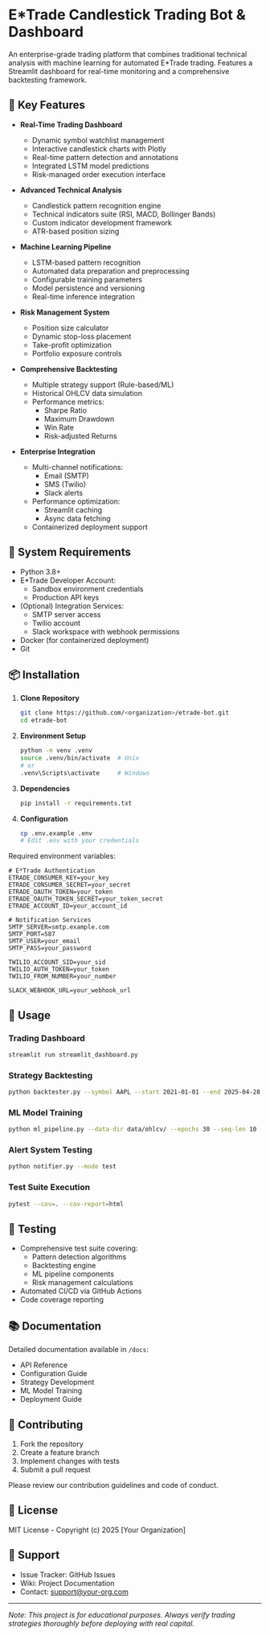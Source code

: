 # E*Trade Candlestick Trading Bot & Dashboard

An enterprise-grade trading platform that combines traditional technical analysis with machine learning for automated E*Trade trading. Features a Streamlit dashboard for real-time monitoring and a comprehensive backtesting framework.

## 🎯 Key Features

- **Real-Time Trading Dashboard**
  - Dynamic symbol watchlist management
  - Interactive candlestick charts with Plotly
  - Real-time pattern detection and annotations
  - Integrated LSTM model predictions
  - Risk-managed order execution interface
  
- **Advanced Technical Analysis**
  - Candlestick pattern recognition engine
  - Technical indicators suite (RSI, MACD, Bollinger Bands)
  - Custom indicator development framework
  - ATR-based position sizing
  
- **Machine Learning Pipeline**
  - LSTM-based pattern recognition
  - Automated data preparation and preprocessing
  - Configurable training parameters
  - Model persistence and versioning
  - Real-time inference integration
  
- **Risk Management System**
  - Position size calculator
  - Dynamic stop-loss placement
  - Take-profit optimization
  - Portfolio exposure controls
  
- **Comprehensive Backtesting**
  - Multiple strategy support (Rule-based/ML)
  - Historical OHLCV data simulation
  - Performance metrics:
    - Sharpe Ratio
    - Maximum Drawdown
    - Win Rate
    - Risk-adjusted Returns
  
- **Enterprise Integration**
  - Multi-channel notifications:
    - Email (SMTP)
    - SMS (Twilio)
    - Slack alerts
  - Performance optimization:
    - Streamlit caching
    - Async data fetching
  - Containerized deployment support

## 🔧 System Requirements

- Python 3.8+
- E*Trade Developer Account:
  - Sandbox environment credentials
  - Production API keys
- (Optional) Integration Services:
  - SMTP server access
  - Twilio account
  - Slack workspace with webhook permissions
- Docker (for containerized deployment)
- Git

## 📦 Installation

1. **Clone Repository**
   ```bash
   git clone https://github.com/<organization>/etrade-bot.git
   cd etrade-bot
   ```

2. **Environment Setup**
   ```bash
   python -m venv .venv
   source .venv/bin/activate  # Unix
   # or
   .venv\Scripts\activate     # Windows
   ```

3. **Dependencies**
   ```bash
   pip install -r requirements.txt
   ```

4. **Configuration**
   ```bash
   cp .env.example .env
   # Edit .env with your credentials
   ```

Required environment variables:
```dotenv
# E*Trade Authentication
ETRADE_CONSUMER_KEY=your_key
ETRADE_CONSUMER_SECRET=your_secret
ETRADE_OAUTH_TOKEN=your_token
ETRADE_OAUTH_TOKEN_SECRET=your_token_secret
ETRADE_ACCOUNT_ID=your_account_id

# Notification Services
SMTP_SERVER=smtp.example.com
SMTP_PORT=587
SMTP_USER=your_email
SMTP_PASS=your_password

TWILIO_ACCOUNT_SID=your_sid
TWILIO_AUTH_TOKEN=your_token
TWILIO_FROM_NUMBER=your_number

SLACK_WEBHOOK_URL=your_webhook_url
```

## 🚀 Usage

### Trading Dashboard
```bash
streamlit run streamlit_dashboard.py
```

### Strategy Backtesting
```bash
python backtester.py --symbol AAPL --start 2021-01-01 --end 2025-04-28 --strategy rule
```

### ML Model Training
```bash
python ml_pipeline.py --data-dir data/ohlcv/ --epochs 30 --seq-len 10 --lr 1e-3
```

### Alert System Testing
```bash
python notifier.py --mode test
```

### Test Suite Execution
```bash
pytest --cov=. --cov-report=html
```

## 🧪 Testing

- Comprehensive test suite covering:
  - Pattern detection algorithms
  - Backtesting engine
  - ML pipeline components
  - Risk management calculations
- Automated CI/CD via GitHub Actions
- Code coverage reporting

## 📚 Documentation

Detailed documentation available in `/docs`:
- API Reference
- Configuration Guide
- Strategy Development
- ML Model Training
- Deployment Guide

## 🤝 Contributing

1. Fork the repository
2. Create a feature branch
3. Implement changes with tests
4. Submit a pull request

Please review our contribution guidelines and code of conduct.

## 📄 License

MIT License - Copyright (c) 2025 [Your Organization]

## 🔗 Support

- Issue Tracker: GitHub Issues
- Wiki: Project Documentation
- Contact: support@your-org.com

---
*Note: This project is for educational purposes. Always verify trading strategies thoroughly before deploying with real capital.*
